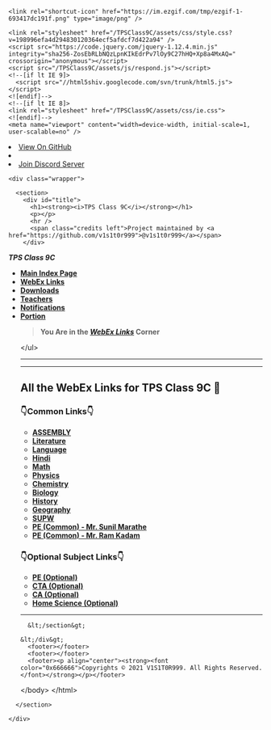 
<!doctype html>
<html lang="en-US">
  <head>
    <link rel="icon" href="https://i.imgur.com/8avuY28.png" type="image/png" />
    <meta charset="utf-8" />
    <meta http-equiv="X-UA-Compatible" content="IE=edge" />

<!-- Begin Jekyll SEO tag v2.7.1 -->
<title>TPS Class 9C</title>
<meta name="generator" content="Jekyll v3.9.0" />
<meta property="og:title" content="TPS Class 9C" />
<meta property="og:locale" content="en_US" />
<link rel="canonical" href="https://v1s1t0r999.github.io/TPS_Class_9C/WebEx_Links.html" />
<meta property="og:url" content="https://v1s1t0r999.github.io/TPS_Class_9C/WebEx_Links.html" />
<meta property="og:site_name" content="TPS Class 9C" />
<meta name="twitter:card" content="summary" />
<meta property="twitter:title" content="TPS Class 9C" />
<script type="application/ld+json">
{"url":"https://v1s1t0r999.github.io/TPS_Class_9C/WebEx_Links.html","@type":"WebPage","headline":"TPS 9C","@context":"https://schema.org"}</script>
<!-- End Jekyll SEO tag -->

    <link rel="shortcut-icon" href="https://im.ezgif.com/tmp/ezgif-1-693417dc191f.png" type="image/png" />
    
    <link rel="stylesheet" href="/TPSClass9C/assets/css/style.css?v=198996efa4d294830120364ecf5afdcf7d422a94" />
    <script src="https://code.jquery.com/jquery-1.12.4.min.js" integrity="sha256-ZosEbRLbNQzLpnKIkEdrPv7lOy9C27hHQ+Xp8a4MxAQ=" crossorigin="anonymous"></script>
    <script src="/TPSClass9C/assets/js/respond.js"></script>
    <!--[if lt IE 9]>
      <script src="//html5shiv.googlecode.com/svn/trunk/html5.js"></script>
    <![endif]-->
    <!--[if lt IE 8]>
    <link rel="stylesheet" href="/TPSClass9C/assets/css/ie.css">
    <![endif]-->
    <meta name="viewport" content="width=device-width, initial-scale=1, user-scalable=no" />

  </head>
  <body>
      <div id="header">
        <nav>
          <li class="fork"><a href="https://github.com/v1s1t0r999/TPS_Class_9C">View On GitHub</a></li>
          <li></li>
          <li class="fork"><a href="https://dsc.gg/kidswhocode">Join Discord Server</a></li>
        </nav>
    </div><!-- end header -->

    <div class="wrapper">

      <section>
        <div id="title">
          <h1><strong><i>TPS Class 9C</i></strong></h1>
          <p></p>
          <hr />
          <span class="credits left">Project maintained by <a href="https://github.com/v1s1t0r999">@v1s1t0r999</a></span>
        </div>
<p><strong><em>TPS Class 9C</em></strong></p>
<ul>
  <li><a href="https://v1s1t0r999.github.io/TPS_Class_9C/index"><strong>Main Index Page</strong></a></li>
  <li><a href="https://v1s1t0r999.github.io/TPS_Class_9C/WebEx_Links"><strong>WebEx Links</strong></a></li>
  <li><a href="https://v1s1t0r999.github.io/TPS_Class_9C/downloads"><strong>Downloads</strong></a></li>
  <li><a href="https://v1s1t0r999.github.io/TPS_Class_9C/Teachers"><strong>Teachers</strong></a>
  <li><a href="https://v1s1t0r999.github.io/TPS_Class_9C/Notifications"><strong>Notifications</strong></a>
  <li><a href="https://v1s1t0r999.github.io/TPS_Class_9C/Portion"><strong>Portion</strong></a>
    <blockquote>
      <p><strong>You Are in the <a href="https://v1s1t0r999.github.io/TPS_Class_9C/WebEx_Links"><em>WebEx Links</em></a> Corner</strong></p>
    </blockquote>
  </li>
&lt;/ul&gt;

<hr />
<hr />

<h2 id="all-the-webex-links-for-tps-class-9c-">All the WebEx Links for TPS Class 9C 🔗</h2>

<h3 id="common-links">👇Common Links👇</h3>
<ul>
  <li><a href="https://meet97.webex.com/meet/Roohi.S" target="_blank"><strong>ASSEMBLY</strong></a></li>
  <li><a href="https://meet96.webex.com/meet/RupeshDalvi" target="_blank"><strong>Literature</strong></a></li>
  <li><a href="https://meet97.webex.com/meet/RuchiraRastogi" target="_blank"><strong>Language</strong></a></li>
  <li><a href="https://meet97.webex.com/meet/JYOTSNA-AY21" target="_blank"><strong>Hindi</strong></a></li>
  <li><a href="https://meet97.webex.com/meet/Roohi.S" target="_blank"><strong>Math</strong></a></li>
  <li><a href="https://meet96.webex.com/meet/GeetaShrivastav" target="_blank"><strong>Physics</strong></a></li>
  <li><a href="https://meet96.webex.com/meet/neepa.mehta" target="_blank"><strong>Chemistry</strong></a></li>
  <li><a href="https://meet96.webex.com/meet/garimasingh" target="_blank"><strong>Biology</strong></a></li>
  <li><a href="https://meet96.webex.com/meet/pr1580983479" target="_blank"><strong>History</strong></a></li>
  <li><a href="https://meet97.webex.com/meet/shanthala" target="_blank"><strong>Geography</strong></a></li>
  <li><a href="https://meet97.webex.com/meet/RuchiraRastogi" target="_blank"><strong>SUPW</strong></a></li>
  <li><a href="https://meet96.webex.com/meet/pr1584286532" target="_blank"><strong>PE (Common) - Mr. Sunil Marathe</strong></a></li>
  <li><a href="https://meet97.webex.com/meet/pr1580716916" target="_blank"><strong>PE (Common) - Mr. Ram Kadam</strong></a></li>
</ul>

<h3 id="optional-subject-links">👇Optional Subject Links👇</h3>
<ul>
  <li><a href="https://meet96.webex.com/meet/pr1587247734" target="_blank"><strong>PE (Optional)</strong></a></li>
  <li><a href="https://meet97.webex.com/meet/pr1589336946" target="_blank"><strong>CTA (Optional)</strong></a></li>
  <li><a href="https://meet96.webex.com/meet/SeethaJothi" target="_blank"><strong>CA (Optional)</strong></a></li>
  <li><a href="https://meet96.webex.com/meet/pr1589820885" target="_blank"><strong>Home Science (Optional)</strong></a></li>
</ul>

<hr />


      &lt;/section&gt;

    &lt;/div&gt;
	  <footer></footer>
	  <footer></footer>
	  <footer><p align="center"><strong><font color="0x666666">Copyrights © 2021 V1S1T0R999. All Rights Reserved.</font></strong></p></footer>

  &lt;/body&gt;
&lt;/html&gt;
</li></li></ul></section></div></body></html>


      </section>

    </div>

    
  </body>
</html>
